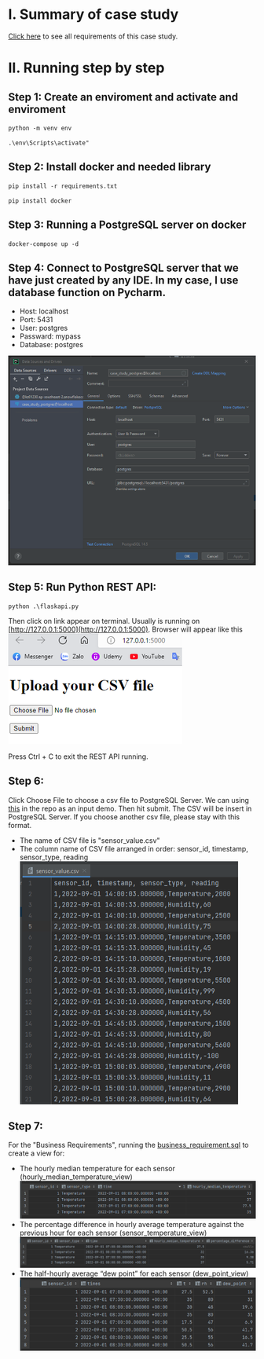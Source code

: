 # I. Summary of case study
[Click here](https://yuthefirst.notion.site/Case-Study-1-Sensor-data-pipeline-using-PostgreSQL-and-Python-based-RESTful-APIs-d723db8cf77047ccb77cc63f8afe5bce) to see all requirements of this case study.

# II. Running step by step
## Step 1: Create an enviroment and activate and enviroment
```
python -m venv env
```
```
.\env\Scripts\activate"
```
## Step 2: Install docker and needed library 
```
pip install -r requirements.txt
```
```
pip install docker
```
## Step 3: Running a PostgreSQL server on docker
```
docker-compose up -d
```
## Step 4: Connect to PostgreSQL server that we have just created by any IDE. In my case, I use database function on Pycharm.
  - Host: localhost
  - Port: 5431
  - User: postgres
  - Passward: mypass
  - Database: postgres

![alt text](https://github.com/juliusngcmc/case_study_1/blob/main/readme_image/img.png?raw=true)

## Step 5: Run Python REST API:
```
python .\flaskapi.py 
```
Then click on link appear on terminal. Usually is running on [http://127.0.0.1:5000](http://127.0.0.1:5000).
Browser will appear like this
![alt text](https://github.com/juliusngcmc/case_study_1/blob/main/readme_image/img_1.png?raw=true)

Press Ctrl + C to exit the REST API running.
## Step 6: 
Click Choose File to choose a csv file to PostgreSQL Server. We can using [this](https://github.com/juliusngcmc/case_study_1/blob/main/sensor_value.csv) in the repo as an input demo. Then hit submit. The CSV will be insert in PostgreSQL Server.
If you choose another csv file, please stay with this format.
  - The name of CSV file is "sensor_value.csv"
  - The column name of CSV file arranged in order: sensor_id, timestamp, sensor_type, reading
![alt text](https://github.com/juliusngcmc/case_study_1/blob/main/readme_image/img_2.png?raw=true)

## Step 7:
For the "Business Requirements", running the [business_requirement.sql](https://github.com/juliusngcmc/case_study_1/blob/main/bussiness_requirement.sql) to create a view for:
  - The hourly median temperature for each sensor (hourly_median_temperature_view)
    ![alt text](https://github.com/juliusngcmc/case_study_1/blob/main/readme_image/img_3.png?raw=true)
  - The percentage difference in hourly average temperature against the previous hour for each sensor (sensor_temperature_view)
    ![alt text](https://github.com/juliusngcmc/case_study_1/blob/main/readme_image/img_4.png?raw=true)
  - The half-hourly average “dew point” for each sensor (dew_point_view)
    ![alt text](https://github.com/juliusngcmc/case_study_1/blob/main/readme_image/img_5.png?raw=true)


